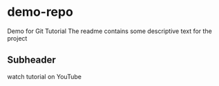 # demo-repo
Demo for Git Tutorial
The readme contains some descriptive text for the project
## Subheader 

watch tutorial on YouTube